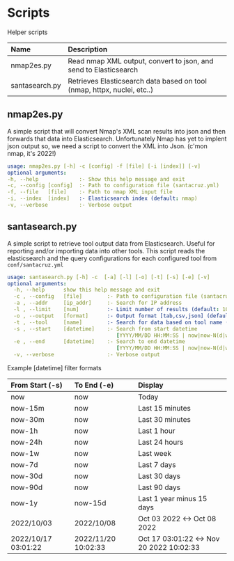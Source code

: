 # Scripts
Helper scripts

| Name  | Description|
| :------------- | :------------- |
| nmap2es.py  | Read nmap XML output, convert to json, and send to Elasticsearch |
| santasearch.py  | Retrieves Elasticsearch data based on tool (nmap, httpx, nuclei, etc..) |

## nmap2es.py
A simple script that will convert Nmap's XML scan results into json and then forwards that data into Elasticsearch. Unfortunately Nmap has yet to implent json output so, we need a script to convert the XML into Json. (c'mon nmap, it's 2022!)
```yaml
usage: nmap2es.py [-h] -c [config] -f [file] [-i [index]] [-v]
optional arguments:
-h, --help             :- Show this help message and exit
-c, --config [config]  :- Path to configuration file (santacruz.yml)
-f, --file   [file]    :- Path to nmap XML input file
-i, --index  [index]   :- Elasticsearch index (default: nmap)
-v, --verbose          :- Verbose output
```

## santasearch.py
A simple script to retrieve tool output data from Elasticsearch. Useful for reporting and/or importing data into other tools. This script reads the elasticsearch and  the query configurations for each configured tool from `conf/santacruz.yml` 
```yaml
usage: santasearch.py [-h] -c  [-a] [-l] [-o] [-t] [-s] [-e] [-v]
optional arguments:
  -h, --help      show this help message and exit
  -c , --config   [file]        :- Path to configuration file (santacruz.yml)
  -a , --addr     [ip_addr]     :- Search for IP address
  -l , --limit    [num]         :- Limit number of results (default: 100)
  -o , --output   [format]      :- Output format [tab,csv,json] (default: tab)
  -t , --tool     [name]        :- Search for data based on tool name (default: all)
  -s , --start    [datetime]    :- Search from start datetime
                                   [YYYY/MM/DD HH:MM:SS | now|now-N(d|w|m|h|y)] (default: now-24h)
  -e , --end      [datetime]    :- Search to end datetime
                                   [YYYY/MM/DD HH:MM:SS | now|now-N(d|w|m|h|y)] (default: now)
  -v, --verbose                 :- Verbose output
```
Example [datetime] filter formats

|From Start (-s) |To End (-e) | Display|
| :------------- | :------------- |:------------- |
|now       | now |  Today|
|now-15m   | now |  Last 15 minutes|
|now-30m   | now |  Last 30 minutes|
|now-1h    | now |  Last 1 hour|
|now-24h   | now |  Last 24 hours|
|now-1w    | now |  Last week|
|now-7d    | now |  Last 7 days|
|now-30d   | now |  Last 30 days|
|now-90d   | now |  Last 90 days|
|now-1y    | now-15d |  Last 1 year minus 15 days|
|2022/10/03 | 2022/10/08| Oct 03 2022 <-> Oct 08 2022|
|2022/10/17 03:01:22| 2022/11/20 10:02:33| Oct 17 03:01:22 <-> Nov 20 2022 10:02:33|  
